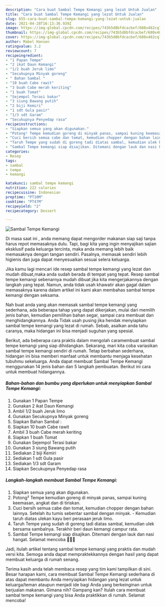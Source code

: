 ```yaml
---
description: "Cara buat Sambal Tempe Kemangi yang lezat Untuk Jualan"
title: "Cara buat Sambal Tempe Kemangi yang lezat Untuk Jualan"
slug: 655-cara-buat-sambal-tempe-kemangi-yang-lezat-untuk-jualan
date: 2021-04-28T16:13:36.939Z
image: https://img-global.cpcdn.com/recipes/743b5d8bfdcacbef/680x482cq70/sambal-tempe-kemangi-foto-resep-utama.jpg
thumbnail: https://img-global.cpcdn.com/recipes/743b5d8bfdcacbef/680x482cq70/sambal-tempe-kemangi-foto-resep-utama.jpg
cover: https://img-global.cpcdn.com/recipes/743b5d8bfdcacbef/680x482cq70/sambal-tempe-kemangi-foto-resep-utama.jpg
author: Mabel Hansen
ratingvalue: 3.2
reviewcount: 7
recipeingredient:
- "1 Papan Tempe"
- "2 ikat Daun Kemangi"
- "1/2 buah Jeruk limo"
- "Secukupnya Minyak goreng"
- " Bahan Sambal "
- "10 buah Cabe rawit"
- "3 buah Cabe merah keriting"
- "1 buah Tomat"
- "Sejempol Terasi bakar"
- "3 siung Bawang putih"
- "2 biji Kemiri"
- "1 sdt Gula pasir"
- "1/3 sdt Garam"
- "Secukupnya Penyedap rasa"
recipeinstructions:
- "Siapkan semua yang akan digunakan."
- "Potong² Tempe kemudian goreng di minyak panas, sampai kuning keemasan, angkat dan di tiriskan."
- "Cuci bersih semua cabe dan tomat, kemudian chopper dengan bahan lainnya. Setelah itu tumis sebentar sambal dengan minyak.  Kemudian taruh diatas ulekan kayu beri perasaan jeruk limo."
- "Taruh Tempe yang sudah di goreng tadi diatas sambal, kemudian ulek bersama sambalnya. Terakhir beri daun kemangi campur rata."
- "Sambal Tempe kemangi siap disajikan. Ditemani dengan lauk dan nasi hangat. Selamat mencoba 🥰🥰🥰"
categories:
- Resep
tags:
- sambal
- tempe
- kemangi

katakunci: sambal tempe kemangi 
nutrition: 222 calories
recipecuisine: Indonesian
preptime: "PT10M"
cooktime: "PT47M"
recipeyield: "2"
recipecategory: Dessert

---
```



![Sambal Tempe Kemangi](https://img-global.cpcdn.com/recipes/743b5d8bfdcacbef/680x482cq70/sambal-tempe-kemangi-foto-resep-utama.jpg)

Di masa  saat ini , anda memang dapat mengorder makanan siap saji tanpa harus repot memasaknya dulu. Tapi, bagi kita yang ingin menyajikan sajian eksklusif pada keluarga tercinta, maka anda memang lebih baik memasaknya dengan tangan sendiri. Pasalnya, memasak sendiri lebih higienis dan juga dapat menyesuaikan sesuai selera keluarga.

Jika kamu lagi mencari ide resep sambal tempe kemangi yang lezat dan mudah dibuat,maka anda sudah berada di tempat yang tepat. Resep sambal tempe kemangi  sebenarnya mudah dibuat jika kita mengerjakannya dengan langkah yang tepat. Namun, anda tidak usah khawatir akan gagal dalam memasaknya 
karena dalam artikel ini kami akan membahas sambal tempe kemangi dengan seksama.  



Nah buat anda yang akan memasak sambal tempe kemangi yang sederhana, ada beberapa tahap yang dapat dikerjakan, mulai dari memilih jenis bahan, kemudian pemilihan bahan segar, sampai cara membuat dan menghidangkannya. Anda Tidak usah pusing jika hendak menyiapkan sambal tempe kemangi yang lezat di rumah. Sebab, asalkan anda  tahu caranya, maka hidangan ini bisa menjadi suguhan yang spesial.

Berikut, ada beberapa cara praktis  dalam mengolah caramembuat sambal tempe kemangi yang siap dihidangkan. Sekarang, mari kita coba variasikan sambal tempe kemangi sendiri di rumah. Tetap berbahan sederhana, hidangan ini bisa memberi manfaat untuk membantu menjaga kesehatan tubuhmu sekeluarga. Anda dapat membuat Sambal Tempe Kemangi menggunakan 14 jenis bahan dan 5 langkah pembuatan. Berikut ini cara untuk membuat hidangannya.

<!--inarticleads1-->

##### Bahan-bahan dan bumbu yang diperlukan untuk menyiapkan Sambal Tempe Kemangi:

1. Gunakan 1 Papan Tempe
1. Gunakan 2 ikat Daun Kemangi
1. Ambil 1/2 buah Jeruk limo
1. Gunakan Secukupnya Minyak goreng
1. Siapkan  Bahan Sambal :
1. Siapkan 10 buah Cabe rawit
1. Ambil 3 buah Cabe merah keriting
1. Siapkan 1 buah Tomat
1. Gunakan Sejempol Terasi bakar
1. Gunakan 3 siung Bawang putih
1. Sediakan 2 biji Kemiri
1. Sediakan 1 sdt Gula pasir
1. Sediakan 1/3 sdt Garam
1. Siapkan Secukupnya Penyedap rasa




<!--inarticleads2-->

##### Langkah-langkah membuat Sambal Tempe Kemangi:

1. Siapkan semua yang akan digunakan.
1. Potong² Tempe kemudian goreng di minyak panas, sampai kuning keemasan, angkat dan di tiriskan.
1. Cuci bersih semua cabe dan tomat, kemudian chopper dengan bahan lainnya. Setelah itu tumis sebentar sambal dengan minyak.  - Kemudian taruh diatas ulekan kayu beri perasaan jeruk limo.
1. Taruh Tempe yang sudah di goreng tadi diatas sambal, kemudian ulek bersama sambalnya. Terakhir beri daun kemangi campur rata.
1. Sambal Tempe kemangi siap disajikan. Ditemani dengan lauk dan nasi hangat. Selamat mencoba 🥰🥰🥰




Jadi, itulah artikel tentang  sambal tempe kemangi  yang praktis dan mudah versi kita. Semoga anda dapat mempraktekkannya dengan hasil yang dapat membuat keluarga di rumah senang. 

Terima kasih anda telah membaca resep yang tim kami tampilkan di sini. Besar harapan kami, cara membuat  Sambal Tempe Kemangi sederhana di atas dapat membantu Anda menyiapkan hidangan yang lezat untuk keluarga/teman ataupun menjadi ide bagi Anda yang berkeinginan untuk berjualan makanan. Gimana nih? Gampang kan? Itulah cara membuat sambal tempe kemangi yang bisa Anda praktikkan di rumah. Selamat mencoba!


